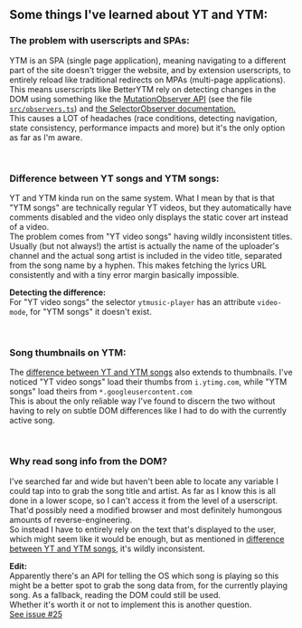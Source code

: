 ## Some things I've learned about YT and YTM:

### The problem with userscripts and SPAs:
YTM is an SPA (single page application), meaning navigating to a different part of the site doesn't trigger the website, and by extension userscripts, to entirely reload like traditional redirects on MPAs (multi-page applications).  
This means userscripts like BetterYTM rely on detecting changes in the DOM using something like the [MutationObserver API](https://developer.mozilla.org/en-US/docs/Web/API/MutationObserver) (see the file [`src/observers.ts`](../observers.ts)) and [the SelectorObserver documentation.](https://github.com/Sv443-Network/UserUtils#selectorobserver)  
This causes a LOT of headaches (race conditions, detecting navigation, state consistency, performance impacts and more) but it's the only option as far as I'm aware.

<br>

### Difference between YT songs and YTM songs:
YT and YTM kinda run on the same system. What I mean by that is that "YTM songs" are technically regular YT videos, but they automatically have comments disabled and the video only displays the static cover art instead of a video.  
The problem comes from "YT video songs" having wildly inconsistent titles. Usually (but not always!) the artist is actually the name of the uploader's channel and the actual song artist is included in the video title, separated from the song name by a hyphen. This makes fetching the lyrics URL consistently and with a tiny error margin basically impossible.  
  
**Detecting the difference:**  
For "YT video songs" the selector `ytmusic-player` has an attribute `video-mode`, for "YTM songs" it doesn't exist.

<br>

### Song thumbnails on YTM:
The [difference between YT and YTM songs](#difference-between-yt-songs-and-ytm-songs) also extends to thumbnails. I've noticed "YT video songs" load their thumbs from `i.ytimg.com`, while "YTM songs" load theirs from `*.googleusercontent.com`  
This is about the only reliable way I've found to discern the two without having to rely on subtle DOM differences like I had to do with the currently active song.

<br>

### Why read song info from the DOM?
I've searched far and wide but haven't been able to locate any variable I could tap into to grab the song title and artist. As far as I know this is all done in a lower scope, so I can't access it from the level of a userscript. That'd possibly need a modified browser and most definitely humongous amounts of reverse-engineering.  
So instead I have to entirely rely on the text that's displayed to the user, which might seem like it would be enough, but as mentioned in [difference between YT and YTM songs](#difference-between-yt-songs-and-ytm-songs), it's wildly inconsistent.
  
**Edit:**  
Apparently there's an API for telling the OS which song is playing so this might be a better spot to grab the song data from, for the currently playing song. As a fallback, reading the DOM could still be used.  
Whether it's worth it or not to implement this is another question.  
[See issue #25](https://github.com/Sv443/BetterYTM/issues/25)
